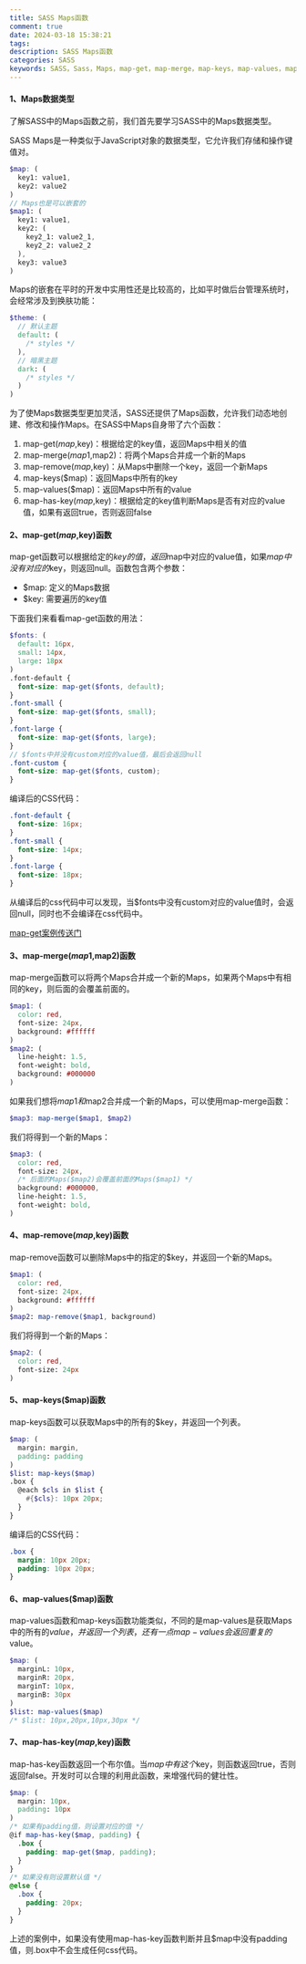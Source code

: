 ```yaml
---
title: SASS Maps函数
comment: true
date: 2024-03-18 15:38:21
tags:
description: SASS Maps函数
categories: SASS
keywords: SASS，Sass，Maps，map-get，map-merge，map-keys，map-values，map-remove，map-has-key，keywords
---
```


#### 1、Maps数据类型
了解SASS中的Maps函数之前，我们首先要学习SASS中的Maps数据类型。

SASS Maps是一种类似于JavaScript对象的数据类型，它允许我们存储和操作键值对。
```scss
$map: (
  key1: value1, 
  key2: value2
)
// Maps也是可以嵌套的
$map1: (
  key1: value1,
  key2: (
    key2_1: value2_1,
    key2_2: value2_2      
  ),
  key3: value3      
)
```
Maps的嵌套在平时的开发中实用性还是比较高的，比如平时做后台管理系统时，会经常涉及到换肤功能：
```scss
$theme: (
  // 默认主题
  default: (
    /* styles */
  ),
  // 暗黑主题
  dark: (
    /* styles */
  )      
)
```

为了使Maps数据类型更加灵活，SASS还提供了Maps函数，允许我们动态地创建、修改和操作Maps。在SASS中Maps自身带了六个函数：
1. map-get($map,$key)：根据给定的key值，返回Maps中相关的值
2. map-merge($map1,$map2)：将两个Maps合并成一个新的Maps
3. map-remove($map,$key)：从Maps中删除一个key，返回一个新Maps
4. map-keys($map)：返回Maps中所有的key
5. map-values($map)：返回Maps中所有的value
6. map-has-key($map,$key)：根据给定的key值判断Maps是否有对应的value值，如果有返回true，否则返回false

#### 2、map-get($map,$key)函数
map-get函数可以根据给定的$key的值，返回$map中对应的value值，如果$map中没有对应的$key，则返回null。函数包含两个参数：

* $map:  定义的Maps数据
* $key:  需要遍历的key值

下面我们来看看map-get函数的用法：
```scss
$fonts: (
  default: 16px,
  small: 14px,
  large: 18px      
)
.font-default {
  font-size: map-get($fonts, default);
}
.font-small {
  font-size: map-get($fonts, small);
}
.font-large {
  font-size: map-get($fonts, large);
}
// $fonts中并没有custom对应的value值，最后会返回null
.font-custom {
  font-size: map-get($fonts, custom);
}
```
编译后的CSS代码：
```css
.font-default {
  font-size: 16px;
}
.font-small {
  font-size: 14px;
}
.font-large {
  font-size: 18px;
}
```
从编译后的css代码中可以发现，当$fonts中没有custom对应的value值时，会返回null，同时也不会编译在css代码中。

[map-get案例传送门](https://fuhangyl.github.io/sass-media)

#### 3、map-merge($map1,$map2)函数
map-merge函数可以将两个Maps合并成一个新的Maps，如果两个Maps中有相同的key，则后面的会覆盖前面的。
```scss
$map1: (
  color: red,
  font-size: 24px,
  background: #ffffff      
)
$map2: (
  line-height: 1.5, 
  font-weight: bold,
  background: #000000      
)
```
如果我们想将$map1和$map2合并成一个新的Maps，可以使用map-merge函数：
```scss
$map3: map-merge($map1, $map2)
```
我们将得到一个新的Maps：
```scss
$map3: (
  color: red,
  font-size: 24px,
  /* 后面的Maps($map2)会覆盖前面的Maps($map1) */  
  background: #000000,
  line-height: 1.5,
  font-weight: bold,      
)
```

#### 4、map-remove($map,$key)函数
map-remove函数可以删除Maps中的指定的$key，并返回一个新的Maps。
```scss
$map1: (
  color: red,
  font-size: 24px,
  background: #ffffff      
)
$map2: map-remove($map1, background)
```
我们将得到一个新的Maps：
```scss
$map2: (
  color: red,
  font-size: 24px
)
```

#### 5、map-keys($map)函数
map-keys函数可以获取Maps中的所有的$key，并返回一个列表。
```scss
$map: (
  margin: margin,
  padding: padding
)
$list: map-keys($map)
.box {
  @each $cls in $list {
    #{$cls}: 10px 20px;
  }
}
```
编译后的CSS代码：
```css
.box {
  margin: 10px 20px;
  padding: 10px 20px;
}
```

#### 6、map-values($map)函数
map-values函数和map-keys函数功能类似，不同的是map-values是获取Maps中的所有的$value，并返回一个列表，还有一点map-values会返回重复的$value。
```scss
$map: (
  marginL: 10px,
  marginR: 20px,
  marginT: 10px,
  marginB: 30px      
)
$list: map-values($map)
/* $list: 10px,20px,10px,30px */
```

#### 7、map-has-key($map,$key)函数
map-has-key函数返回一个布尔值。当$map中有这个$key，则函数返回true，否则返回false。开发时可以合理的利用此函数，来增强代码的健壮性。
```scss
$map: (
  margin: 10px,
  padding: 10px      
)
/* 如果有padding值，则设置对应的值 */
@if map-has-key($map, padding) {
  .box {
    padding: map-get($map, padding);
  }
}
/* 如果没有则设置默认值 */
@else {
  .box {
    padding: 20px;
  }
}
```
上述的案例中，如果没有使用map-has-key函数判断并且$map中没有padding值，则.box中不会生成任何css代码。
